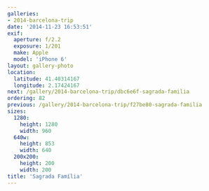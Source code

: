 ```yaml
---
galleries:
- 2014-barcelona-trip
date: '2014-11-23 16:53:51'
exif:
  aperture: f/2.2
  exposure: 1/201
  make: Apple
  model: 'iPhone 6'
layout: gallery-photo
location:
  latitude: 41.40314167
  longitude: 2.17424167
next: /gallery/2014-barcelona-trip/dbc6e6f-sagrada-familia
ordering: 82
previous: /gallery/2014-barcelona-trip/f27be80-sagrada-familia
sizes:
  1280:
    height: 1280
    width: 960
  640w:
    height: 853
    width: 640
  200x200:
    height: 200
    width: 200
title: 'Sagrada Família'
---
```

